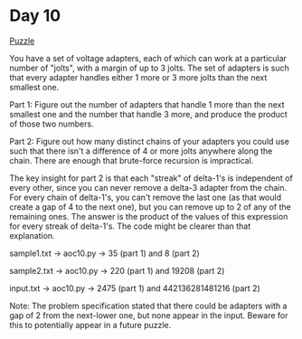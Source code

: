 # Day 10

[Puzzle](https://adventofcode.com/2020/day/10)

You have a set of voltage adapters, each of which can work at a particular
number of "jolts", with a margin of up to 3 jolts. The set of adapters is
such that every adapter handles either 1 more or 3 more jolts than the next
smallest one.

Part 1: Figure out the number of adapters that handle 1 more than the next
smallest one and the number that handle 3 more, and produce the product of
those two numbers.

Part 2: Figure out how many distinct chains of your adapters you could use
such that there isn't a difference of 4 or more jolts anywhere along the
chain. There are enough that brute-force recursion is impractical.

The key insight for part 2 is that each "streak" of delta-1's is independent
of every other, since you can never remove a delta-3 adapter from the chain.
For every chain of delta-1's, you can't remove the last one (as that would
create a gap of 4 to the next one), but you can remove up to 2 of any of the
remaining ones. The answer is the product of the values of this expression for
every streak of delta-1's. The code might be clearer than that explanation.

sample1.txt -> aoc10.py -> 35 (part 1) and 8 (part 2)

sample2.txt -> aoc10.py -> 220 (part 1) and 19208 (part 2)

input.txt -> aoc10.py -> 2475 (part 1) and 442136281481216 (part 2)

Note: The problem specification stated that there could be adapters with a
gap of 2 from the next-lower one, but none appear in the input. Beware for
this to potentially appear in a future puzzle.
